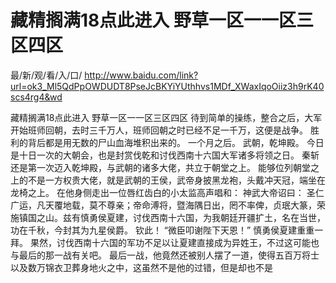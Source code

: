 # 藏精搁满18点此进入 野草一区一一区三区四区

最/新/观/看/入/口/ http://www.baidu.com/link?url=ok3_Ml5QdPpOWDUDT8PseJcBKYiYUthhvs1MDf_XWaxIqoOiiz3h9rK40scs4rg4&wd

藏精搁满18点此进入 野草一区一一区三区四区
待到简单的操练，整合之后，大军开始班师回朝，去时三千万人，班师回朝之时已经不足一千万，这便是战争。
    胜利的背后都是用无数的尸山血海堆积出来的。
    一个月之后。
    武朝，乾坤殿。
    今日是十日一次的大朝会，也是封赏伐乾和讨伐西南十六国大军诸多将领之日。
    秦斩还是第一次迈入乾坤殿，与武朝的诸多大佬，共立于朝堂之上。
    能够位列朝堂之上的不是一方权贵大佬，就是武朝的王侯，武帝身披黑龙袍，头戴冲天冠，端坐在龙椅之上。
    在他身侧走出一位唇红齿白的小太监高声唱和：
    神武大帝诏曰：
    圣仁广运，凡天覆地载，莫不尊亲；帝命溥将，暨海隅日出，罔不率俾，贞珉大篆，荣施镇国之山。兹有慎勇侯夏建，讨伐西南十六国，为我朝廷开疆扩土，名在当世，功在千秋，今封其为九星侯爵。
    钦此！
    “微臣叩谢陛下天恩！”
    慎勇侯夏建重重一拜。
    果然，讨伐西南十六国的军功不足以让夏建直接成为异姓王，不过这可能也与最后的那一战有关吧。
    最后一战，他竟然还被别人摆了一道，使得五百万将士以及数万锦衣卫葬身地火之中，这虽然不是他的过错，但是却也不是
